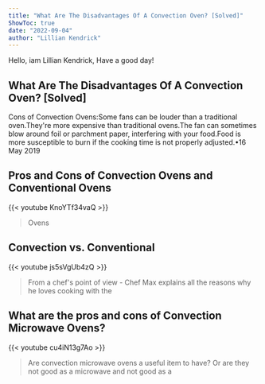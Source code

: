 ```yaml
---
title: "What Are The Disadvantages Of A Convection Oven? [Solved]"
ShowToc: true 
date: "2022-09-04"
author: "Lillian Kendrick" 
---
```


Hello, iam Lillian Kendrick, Have a good day!
## What Are The Disadvantages Of A Convection Oven? [Solved]
 Cons of Convection Ovens:Some fans can be louder than a traditional oven.They're more expensive than traditional ovens.The fan can sometimes blow around foil or parchment paper, interfering with your food.Food is more susceptible to burn if the cooking time is not properly adjusted.•16 May 2019

## Pros and Cons of Convection Ovens and Conventional Ovens
{{< youtube KnoYTf34vaQ >}}
>Ovens

## Convection vs. Conventional
{{< youtube js5sVgUb4zQ >}}
>From a chef's point of view - Chef Max explains all the reasons why he loves cooking with the 

## What are the pros and cons of Convection Microwave Ovens?
{{< youtube cu4iN13g7Ao >}}
>Are convection microwave ovens a useful item to have? Or are they not good as a microwave and not good as a 

